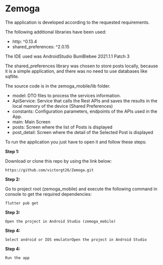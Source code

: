 # Zemoga

The application is developed according to the requested requirements.

The following additional libraries have been used:
* http: ^0.13.4
* shared_preferences: ^2.0.15

The IDE used was AndroidStudio BumBlebee 2021.1.1 Patch 3

The shared_preferences library was chosen to store posts locally, because it is a simple application, and there was no need to use databases like sqflite.

The source code is in the zemoga_mobile/lib folder.
* model: DTO files to process the services information.
* ApiService: Service that calls the Rest APIs and saves the results in the local memory of the device (Shared Preferences)
* constants: Configuration parameters, endpoints of the APIs used in the App.
* main: Main Screen
* posts: Screen where the list of Posts is displayed
* post_detail: Screen where the detail of the Selected Post is displayed

To run the application you just have to open it and follow these steps:

**Step 1:**

Download or clone this repo by using the link below:

```
https://github.com/victorgt26/Zemoga.git
```

**Step 2:**

Go to project root (zemoga_mobile) and execute the following command in console to get the required dependencies:

```
flutter pub get
```

**Step 3:**

```
Open the project in Android Studio (zemoga_mobile)
```

**Step 4:**

```
Select android or IOS emulatorOpen the project in Android Studio
```

**Step 4:**

```
Run the app
```
